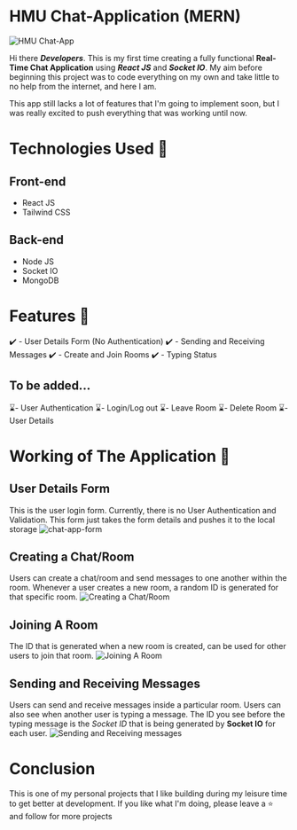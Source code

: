 ﻿# HMU Chat-Application (MERN)

![HMU Chat-App ](https://i.imgur.com/Ichl0Ki.png)

Hi there ***Developers***. This is my first time creating a fully functional **Real-Time Chat Application** using ***React JS*** and ***Socket IO***. My aim before beginning this project was to code everything on my own and take little to no help from the internet, and here I am.

This app still lacks a lot of features that I'm going to implement soon, but I was really excited to push everything that was working until now.

# Technologies Used 🚀

## Front-end
 - React JS 
 - Tailwind CSS

## Back-end
 - Node JS
 - Socket IO
 - MongoDB

# Features 🚀

✔️ - User Details Form (No Authentication)
✔️ - Sending and Receiving Messages
✔️ - Create and Join Rooms
✔️ - Typing Status

## To be added...
⌛- User Authentication
⌛- Login/Log out
⌛- Leave Room
⌛- Delete Room
⌛- User Details

# Working of The Application 🚀

## User Details Form
This is the user login form. Currently, there is no User Authentication  and Validation. This form just takes the form details and pushes it to the local storage
![chat-app-form](https://i.imgur.com/Vjfsxkf.png)

## Creating a Chat/Room
Users can create a chat/room and send messages to one another within the room. Whenever a user creates a new room, a random ID is generated for that specific room.
![Creating a Chat/Room](https://i.imgur.com/zXmnGIx.png)

## Joining A Room
The ID that is generated when a new room is created, can be used for other users to join that room.
![Joining A Room](https://i.imgur.com/z1yIWbP.png)

## Sending and Receiving Messages

Users can send and receive messages inside a particular room. Users can also see when another user is typing a message. The ID you see before the typing message is the *Socket ID* that is being generated by **Socket IO** for each user.
![Sending and Receiving messages ](https://i.imgur.com/BaEfVS0.png)


# Conclusion
This is one of my personal projects that I like building during my leisure time to get better at development. If you like what I'm doing, please leave a ⭐ and follow for more projects 
